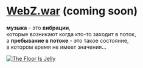 # [WebZ.war](/server-jar.md) (coming soon)

**музыка** - это **вибрации**,  
которые возникают когда кто-то заходит в поток,  
а **пребывание в потоке** - это такое состояние,  
в котором время не имеет значения...

[<img src="http://f1.bcbits.com/img/a0002831519_10.jpg" style="max-width:100%" title="The Floor Is Jelly">](http://music.disasterpeace.com/album/the-floor-is-jelly-ost)
